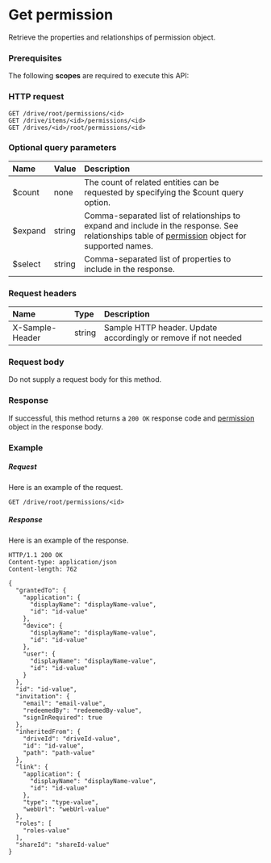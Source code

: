 # Get permission

Retrieve the properties and relationships of permission object.
### Prerequisites
The following **scopes** are required to execute this API: 
### HTTP request
<!-- { "blockType": "ignored" } -->
```http
GET /drive/root/permissions/<id>
GET /drive/items/<id>/permissions/<id>
GET /drives/<id>/root/permissions/<id>
```
### Optional query parameters
|Name|Value|Description|
|:---------------|:--------|:-------|
|$count|none|The count of related entities can be requested by specifying the $count query option.|
|$expand|string|Comma-separated list of relationships to expand and include in the response. See relationships table of [permission](../resources/permission.md) object for supported names. |
|$select|string|Comma-separated list of properties to include in the response.|

### Request headers
| Name       | Type | Description|
|:-----------|:------|:----------|
| X-Sample-Header  | string  | Sample HTTP header. Update accordingly or remove if not needed|

### Request body
Do not supply a request body for this method.
### Response
If successful, this method returns a `200 OK` response code and [permission](../resources/permission.md) object in the response body.
### Example
##### Request
Here is an example of the request.
<!-- {
  "blockType": "request",
  "name": "get_permission"
}-->
```http
GET /drive/root/permissions/<id>
```
##### Response
Here is an example of the response.
<!-- {
  "blockType": "response",
  "truncated": false,
  "@odata.type": "microsoft.graph.permission"
} -->
```http
HTTP/1.1 200 OK
Content-type: application/json
Content-length: 762

{
  "grantedTo": {
    "application": {
      "displayName": "displayName-value",
      "id": "id-value"
    },
    "device": {
      "displayName": "displayName-value",
      "id": "id-value"
    },
    "user": {
      "displayName": "displayName-value",
      "id": "id-value"
    }
  },
  "id": "id-value",
  "invitation": {
    "email": "email-value",
    "redeemedBy": "redeemedBy-value",
    "signInRequired": true
  },
  "inheritedFrom": {
    "driveId": "driveId-value",
    "id": "id-value",
    "path": "path-value"
  },
  "link": {
    "application": {
      "displayName": "displayName-value",
      "id": "id-value"
    },
    "type": "type-value",
    "webUrl": "webUrl-value"
  },
  "roles": [
    "roles-value"
  ],
  "shareId": "shareId-value"
}
```

<!-- uuid: 93713206-fa02-48df-97bb-72304b6d766e
2015-10-25 12:56:09 UTC -->
<!-- {
  "type": "#page.annotation",
  "description": "Get permission",
  "keywords": "",
  "section": "documentation",
  "tocPath": ""
}-->